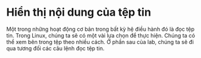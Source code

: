 # Hiển thị nội dung của tệp tin

Một trong những hoạt động cơ bản trong bất kỳ hệ điều hành đó là đọc tệp tin. Trong Linux, chúng ta sẽ có một vài lựa chọn để thực hiện. Chúng ta có thể xem bên trong tệp theo nhiều cách. Ở phần sau của lab, chúng ta sẽ đi qua tương đối các câu lệnh đọc tệp tin.

